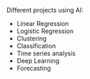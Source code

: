 Different projects using AI:
- Linear Regression
- Logistic Regression
- Clustering
- Classification
- Time series analysis
- Deep Learning
- Forecasting
  
